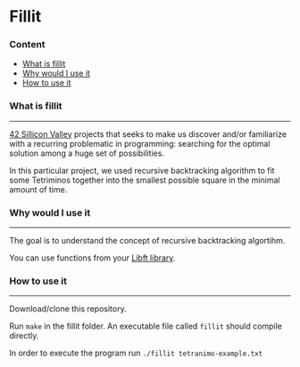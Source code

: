 # Fillit

### Content

* [What is fillit](#What-is-fillit)
* [Why would I use it](#Why-would-I-use-it)
* [How to use it](#how-to-use-it)

### What is fillit
-----------------------
[42 Sillicon Valley][1] projects that seeks to make us discover and/or familiarize with a recurring problematic in programming:
searching for the optimal solution among a huge set of possibilities.

In this particular project, we used recursive backtracking algorithm to fit some Tetriminos together into the smallest possible
square in the minimal amount of time.

### Why would I use it
----------------------
The goal is to understand the concept of recursive backtracking algortihm.

You can use functions from your [Libft library][2].

### How to use it
-----------------------
Download/clone this repository.

Run `make` in the fillit folder. An executable file called `fillit` should compile directly.

In order to execute the program run
`./fillit tetranimo-example.txt` 

[1]: http://42.us.org
[2]: https://github.com/olgOk/42-Project-Libft

